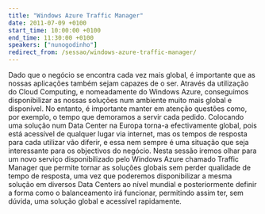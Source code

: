 ```yaml
---
title: "Windows Azure Traffic Manager"
date: 2011-07-09 +0100
start_time: 10:00:00 +0100
end_time: 11:30:00 +0100
speakers: ["nunogodinho"]
redirect_from: /sessao/windows-azure-traffic-manager/
---
```

Dado que o negócio se encontra cada vez mais global, é importante que as nossas aplicações também sejam capazes de o ser. Através da utilização do Cloud Computing, e nomeadamente do Windows Azure, conseguimos disponibilizar as nossas soluções num ambiente muito mais global e disponível. No entanto, é importante manter em atenção questões como, por exemplo, o tempo que demoramos a servir cada pedido. Colocando uma solução num Data Center na Europa torna-a efectivamente global, pois está acessível de qualquer lugar via internet, mas os tempos de resposta para cada utilizar vão diferir, e essa nem sempre é uma situação que seja interessante para os objectivos do negócio. Nesta sessão iremos olhar para um novo serviço disponibilizado pelo Windows Azure chamado Traffic Manager que permite tornar as soluções globais sem perder qualidade de tempo de resposta, uma vez que poderemos disponibilizar a mesma solução em diversos Data Centers ao nível mundial e posteriormente definir a forma como o balanceamento irá funcionar, permitindo assim ter, sem dúvida, uma solução global e acessível rapidamente.

